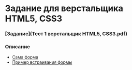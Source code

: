 # Задание для верстальщика HTML5, CSS3

### [Задание](Тест 1 верстальщик HTML5, CSS3.pdf)

### Описание

* [Сама форма](iframe-form.html)
* [Пример встраивания формы](index.html)
